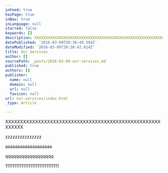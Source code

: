 ```yaml
---
inFeed: true
hasPage: true
inNav: true
inLanguage: null
starred: false
keywords: []
description: XXXXXXXXXXXXXXXXXXXXXXXXXXXXXXXXXXXXXXXXXXXXXXXXXXXXXXXXXX
datePublished: '2016-03-09T20:30:49.394Z'
dateModified: '2016-03-09T20:30:42.814Z'
title: Our Services
author: []
sourcePath: _posts/2016-03-09-our-services.md
published: true
authors: []
publisher:
  name: null
  domain: null
  url: null
  favicon: null
url: our-services/index.html
_type: Article

---
```

XXXXXXXXXXXXXXXXXXXXXXXXXXXXXXXXXXXXXXXXXXXXXXXXXXXXXXXXXX

zzzzzzzzzzzzzzz

aaaaaaaaaaaaaaaaaaa

qqqqqqqqqqqqqqqqqq

111111111111111111111111111111